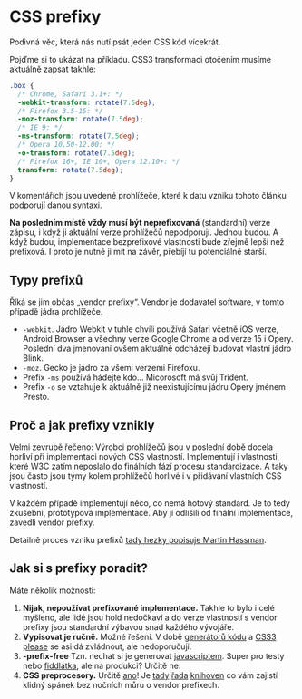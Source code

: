 
CSS prefixy
============

Podivná věc, která nás nutí psát jeden CSS kód vícekrát.

Pojďme si to ukázat na příkladu. CSS3 transformaci otočením musíme aktuálně zapsat takhle:

```css
.box {
  /* Chrome, Safari 3.1+: */
  -webkit-transform: rotate(7.5deg);
  /* Firefox 3.5-15: */
  -moz-transform: rotate(7.5deg);
  /* IE 9: */
  -ms-transform: rotate(7.5deg);
  /* Opera 10.50-12.00: */
  -o-transform: rotate(7.5deg);
  /* Firefox 16+, IE 10+, Opera 12.10+: */
  transform: rotate(7.5deg);
}
```

V komentářích jsou uvedené prohlížeče, které k datu vzniku tohoto článku podporují danou syntaxi.

**Na posledním místě vždy musí být neprefixovaná** (standardní) verze zápisu, i když ji aktuální verze prohlížečů nepodporují. Jednou budou. A když budou, implementace bezprefixové vlastnosti bude zřejmě lepší než prefixová. I proto   je nutné ji mít na závěr, přebíjí tu potenciálně starší.

Typy prefixů
------------

Říká se jim občas „vendor prefixy“. Vendor je dodavatel software, v tomto případě jádra prohlížeče.

* `-webkit`. Jádro Webkit v tuhle chvíli používá Safari včetně iOS verze, Android Browser a všechny verze Google Chrome a od verze 15 i Opery. Poslední dva jmenovaní ovšem aktuálně odcházejí budovat vlastní jádro Blink.
* `-moz`. Gecko je jádro za všemi verzemi Firefoxu.
* Prefix `-ms` používá hádejte kdo… Micorosoft má svůj Trident.
* Prefix `-o` se vztahuje k aktuálně již neexistujícímu jádru Opery jménem Presto.


Proč a jak prefixy vznikly
--------------------------

Velmi zevrubě řečeno: Výrobci prohlížečů jsou v poslední době docela horliví při implementaci nových CSS vlastností. Implementují i vlastnosti, které W3C zatím neposlalo do finálních fází procesu standardizace. A taky jsou často jsou týmy kolem prohlížečů horlivé i v přidávání vlastních CSS vlastností.

V každém případě implementují něco, co nemá hotový standard. Je to tedy zkušební, prototypová implementace. Aby ji odlišili od finální implementace, zavedli vendor prefixy.

Detailně proces vzniku prefixů [tady hezky popisuje Martin Hassman](http://met.blog.root.cz/2008/09/10/k-cemu-jsou-v-css-potreba-vendor-prefixy/).


Jak si s prefixy poradit?
-------------------------

Máte několik možností:

1. **Nijak, nepoužívat prefixované implementace.** Takhle to bylo i celé myšleno, ale lidé jsou hold nedočkaví a do verze vlastností s vendor prefixy jsou standardní výbavou snad každého vývojáře.
2. **Vypisovat je ručně.** Možné řešení. V době [generátorů kódu](https://delicious.com/machal/css3-generators) a [CSS3 please](http://css3please.com/) se asi dá zvládnout, ale nedoporučuji.
3. **-prefix-free** Tzn. nechat si je generovat [javascriptem](http://leaverou.github.io/prefixfree/). Super pro testy nebo [fiddlátka](http://codepen.io/), ale na produkci? Určitě ne.
4. **CSS preprocesory.** Určitě [ano](http://kratce.vzhurudolu.cz/post/56084086629/css-preprocesory)! Je [tady](http://lesshat.com/) [řada](http://bourbon.io/) [knihoven](http://tj.github.io/nib/) co vám zajistí klidný spánek bez nočních můru o vendor prefixech.





